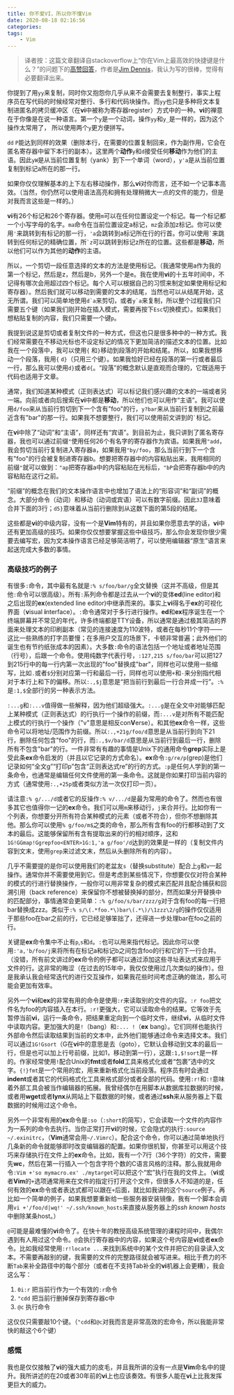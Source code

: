 ```yaml
---
title: 你不爱VI，所以你不懂Vim
date: 2020-08-18 02:16:56
categories:
tags: 
	- Vim
---
```



> 译者按：这篇文章翻译自stackoverflow上“你在Vim上最高效的快捷键是什么？”的问题下的[高赞回答](https://stackoverflow.com/questions/1218390/what-is-your-most-productive-shortcut-with-vim/1220118#1220118)，作者是[Jim Dennis](https://stackoverflow.com/users/149076/jim-dennis)，我认为写的很棒，觉得有必要翻译出来。

你提到了用`yy`来复制，同时你又抱怨你几乎从来不会需要去复制整行，事实上程序员在写代码的时候经常对整行、多行和代码块操作。而`yy`也只是多种将文本复制进匿名的拷贝缓冲区（在**vi**中被称为寄存器register）方式中的一种。**vi**的禅意在于你像是在说一种语言。第一个`y`是一个动词，操作`yy`和`y_`是一样的，因为这个操作太常用了， 所以使用两个`y`更方便拼写。

`dd` `P`能达到同样的效果（删除本行，在需要的位置复制回来，作为副作用，它会在匿名寄存器中留下本行的副本）。这里两个**动作**`y`和`d`接受任何**移动**作为他们的主语。因此`yW`是从当前位置复制（yank）到下一个单词（word），`y'a`是从当前位置复制到标记a所在的那一行。

如果你仅仅理解基本的上下左右移动操作，那么**vi**对你而言，还不如一个记事本高效。（当然，你仍然可以使用语法高亮和拥有处理稍微大一点的文件的能力，但是对我而言这些是一样的。）

**vi**有26个标记和26个寄存器。使用`m`可以在任何位置设定一个标记。每一个标记都一个小写字母的名字。`ma`命令在当前位置设定a标记，`mz`会添加z标记。你可以使用`'`来跳转到有标记的那一行，`'a`会跳转到a标记所在行的行首。你可以使用<code>`</code>来跳转到任何标记的精确位置，所<code>&#96;z</code>可以跳转到标记z所在的位置。这些都是**移动**，所以他们可以作为其他的**动作**的主语。

所以，一个剪切一段任意选择的文本的方法是使用标记。（我通常使用a作为我的第一个标记，然后是z，然后是b，另外一个是e。我在使用**vi**的十五年时间中，不记得有哪次会用超过四个标记。每个人可以根据自己的习惯来制定如果使用标记和寄存器）。然后我们就可以移动到需要的文本的结尾，当然也可以从结尾开始，这无所谓。我们可以简单地使用<code>d&#96;a</code>来剪切，或者<code>y&#96;a</code>来复制，所以整个过程我们只需要五个键（如果我们刚开始在插入模式，需要再按下`Esc`切换模式）。如果我们想粘贴复制的内容，我们只需要一个键`p`。

我提到说这是剪切或者复制文件的一种方式，但这也只是很多种中的一种方式。我们经常需要在不移动光标也不设定标记的情况下更加简洁的描述文本的位置。比如我在一个段落中，我可以使用`{` 和`}`移动到段落的开始和结尾。所以，如果我想移动一个段落，我用`{` `d}`（只用三个键）。如果我恰好已经在段落的第一行或者最后一行，那么我可以使用`d}`或者`d{`。“段落”的概念默认是直观而合理的，它既适用于代码也适用于文章。

通常，我们知道某种模式（正则表达式）可以标记我们感兴趣的文本的一端或者另一端。向前或者向后搜索在**vi**中都是**移动**，所以他们也可以用作“主语”。我可以使用`d/foo`来从当前行剪切到下一个含有"foo"的行，`y?bar`来从当前行复制到之前最近含有"bar"的那一行。如果我不想要整行，我们可以使用前文讲到的`` ` ``标记。

在**vi**中除了“动词”和“主语”，同样还有“宾语”。到目前为止，我只讲到了匿名寄存器，我也可以通过前缀`"`使用任何26个有名字的寄存器作为宾语。如果我用`"add`，我会剪切当前行复制进入寄存器a，如果我用`"by/foo`，那么当前行到下一个含有"foo"的行会被复制进寄存器b。想要把寄存器中的内容粘贴出来，我用相同的前缀`"`就可以做到：`"ap`把寄存器a中的内容粘贴在光标后，`"bP`会把寄存器b中的内容粘贴在这行之前。

“前缀”的概念在我们的文本操作语言中也增加了语法上的“形容词”和“副词”的概念。大部分命令（动词）和移动（动词或宾语）可以有数字前缀。因此`3J`意味着合并下面的3行；`d5}`意味着从当前行删除到从这数下面的第5段的结尾。

这些都是**vi**的中级内容，没有一个是**Vim**特有的，并且如果你愿意去学的话，**vi**中还有更加高级的技巧。如果你仅仅想要掌握这些中级技巧，那么你会发现你很少需要去编写宏，因为文本操作语言已经足够简洁明了，可以使用编辑器“原生”语言来起送完成大多数的事情。

### 高级技巧的例子

有很多`:`命令，其中最有名就是`:% s/foo/bar/g`全文替换（这并不高级，但是其他`:`命令可以很高级）。所有`:`系列命令都是过去从一个**vi**的变体**ed**(line editor)和之后出现的**ex**(extended line editor)中继承而来的。事实上**vi**得名于**ex**的可视化界面（**v**isual **i**nterface）。`:`命令通常对于多行进行操作。**ed**和**ex**程序诞生在一个终端屏幕并不常见的年代，许多终端都是TTY设备，所以通常是通过极其简洁的界面来处理文本的印刷副本（常见的连接速度为110波特，或者在每秒11个字符——这比一些熟练的打字员要慢；在多用户交互的场景下，卡顿非常普遍；此外他们的诞生也有节约纸张成本的因素）。大多数`:`命令的语法包括一个地址或者地址范围（行号），后跟一个命令。使用纯数字代表行号，`:127,215 s/foo/bar`可以把127到215行中的每一行内第一次出现的"foo"替换成"bar"，同样也可以使用一些缩写，比如`.`或者`$`分别对应第一行和最后一行，同样也可以使用`+`和`-`来分别指代相对于本行上和下的偏移。所以`:.,$j`意思是“把当前行到最后一行合并成一行”。`:%`是`:1,$`全部行的另一种表示方法。

`:...g`和`:...v`值得做一些解释，因为他们超级强大。`:...g`是在全文中对能够匹配上某种模式（正则表达式）的行执行一个操作的前缀，而`:...v`是对所有不能匹配上模式的行执行一个操作（"v"意思是相反con**V**erse）。和其他**ex**命令一样，这些命令可以将地址/范围作为前缀。所以`:.,+21g/foo/d`意思是从当前行到向下21行，删除任何包含"foo"的行，而`:.,$v/bar/d`意思是从当前行到最后一行，删除所有不包含"bar"的行。一件非常有有趣的事情是Unix下的通用命令**grep**实际上是受此条**ex**命令启发的（并且以它记录的方式命名）。**ex**命令`:g/re/p`(grep)是他们记录如何“全文g”“打印p”包含“正则表达式re”的行的方式。`:p`是任何人学到的第一条命令，也通常是编辑任何文件使用的第一条命令。这就是你如果打印当前内容的方式（通常使用`:.,+25p`或者类似方法一次仅打印一页）。

请注意`:% g/.../d`或者它的反操作`:% v/.../d`是最为常用的命令了。然而也有很多其它也值得你一记的**ex**命令。我们可以用`m`来移动行，`j`来合并行。比如你有一个列表，你想要分开所有符合某种模式的元素（或者不符合），但你不想删除其他。那么你可以使用`% g/foo/m$`之类的命令，那么所有含有foo的行都移动到了文本的最后。这能够保留所有含有提取出来的行的相对顺序，这和`1G!GGmap!Ggrepfoo<ENTER>1G:1,'a g/foo'/d`达到的效果是一样的（复制文件内容到文末，使用`grep`来过滤文末，然后从头删除所有的内容）。

几乎不需要提的是你可以使用我们的老盆友`s`（替换substitute）配合上`g`和`v`一起操作。通常你并不需要使用到它。但是考虑到某些情况下，你想要仅仅对符合某种的模式的行进行替换操作，一般你可以用非常复杂的模式来匹配并且配合捕获和回溯引用（back reference）来保留你不想被替换掉的部分，然而如果分开替换中的匹配部分，事情通常会更简单：`:% g/foo/s/bar/zzz/g`对于含有foo的每一行把bar替换成zzz。类似于`:% s/\(.*foo.*\)bar\(.*\)/\1zzz\2/g`的操作仅仅适用于那些foo在bar之前的行，它已经足够笨拙了，还得进一步处理bar在foo之前的行。

关键是**ex**命令集中不止有`p`,`s`和`d`。`:`也可以用来指代标记。因此你可以使用`:'a,'b/foo/j`来将所有在标记a和标记b之间包含foo的行和它的下一行合并。（没错，所有前文讲过的**ex**命令的例子都可以通过添加这些寻址表达式来应用于文件的行。这非常的晦涩（在过去的15年中，我仅仅使用过几次类似的操作）。但是我承认我会经常迭代的进行交互操作，如果我花些时间考虑正确的做法，那么可能会更加有效率。

另外一个**vi**和**ex**的非常有用的命令是使用`:r`来读取别的文件的内容。`:r foo`把文件名为foo的内容插入在本行。`:r!`更强大，它可以读取命令的结果。它等效于先暂停当前**vi**，运行一条命令，把结果重定向到一个临时文件，继续**vi**，从临时文件中读取内容。更加强大的是`!`（bang）和`:... !`（**ex** bang）。它们同样也能执行外部命令然后读取结果到当前的文本中，此外他们能够通过命令来选择文本。我们可以通过`1G!Gsort`（G在**vi**中的意思是去（goto），它默认会移动到文本的最后一行，但是也可以加上行号前缀，比如1，移动到第一行），这跟`:1,$!sort`是一样的。作家经常使用`!`配合Unix的**fmt**或者**fold**工具来格式化或者“包裹”选中的文字。`{!}fmt`是一个常用的宏，用来重新格式化当前段落。程序员有时会通过**indent**或者其它的代码格式化工具来格式部分或者全部的代码。使用`:r!`和`:!`意味着外部工具会被当作编辑器的拓展。我曾经偶尔在用脚本从数据库拉数据的时候，或者用**wget**或者**lynx**从网站上下载数据的时候，或者通过**ssh**来从服务器上下载数据的时候用过这个命令。

另外一个非常有用的**ex**命令是`:so`（`:short`的简写），它会读取一个文件的内容作为一系列的命令去执行。当你正常打开**vi**的时候，它会隐式的执行`:source ~/.exinitrc`，（**Vim**通常会用`~/.Vimrc`）。配合这个命令，你可以通过简单地执行几条新的命令就能够即时改变编辑器的配置。如果你很机智，你甚至可以用这个技巧来存储执行在文件上的**ex**命令。比如，我有一个7行（36个字符）的文件，需要先**wc**，然后在第一行插入一个包含字符个数的C语言风格的注释。那么我就用命令`:Vim +'so mymacro.ex' ./mytarget`可以把这个“宏”执行在我的文件上。（**vi**或者**Vim**的`+`选项通常用来在文件的指定行打开这个文件，但很多人不知道的是，任何有效的**ex**命令或者表达式都可以跟在`+`后面，就比如我讲的这个`source`例子。再比如一个简单的例子，如果我想要重新给一些服务器安装镜像，我有一个脚本会调用`vi +'/foo/d|wq!' ~/.ssh/known_hosts`来直接从服务器上的*ssh known hosts*中删除某条host。）

`@`可能是最难懂的**vi**命令了。在快十年的教授高级系统管理的课程时间中，我偶尔遇到有人用过这个命令。`@`会执行寄存器中的内容，如果这个号内容是**vi**或者**ex**命令。比如我经常使用`:r!locate ...`来找到系统中的某个文件并把它的目录读入文本。不需要再敲别的键，我需要的文件的完整路径就会被写进来。相比于费力的不断`Tab`来补全路径中的每个部分（或者在不支持Tab补全的**vi**机器上会更糟），我会这么写：

1. `0i:r` 把当前行作为一个有效的`:r`命令
2. `"cdd` 把当前行删掉保存到寄存器c中
3. `@c` 执行命令

这仅仅只需要敲10个键。（`"cdd`和`@c`对我而言是非常高效的宏命令，所以我能非常快的敲这个6个键）

### 感慨

我也是仅仅接触了**vi**的强大威力的皮毛，并且我所讲的没有一点是**Vim**命名中的提升。我所讲述的在20或者30年前的**vi**上也应该奏效。有很多人能在**vi**上比我发挥更巨大的威力。